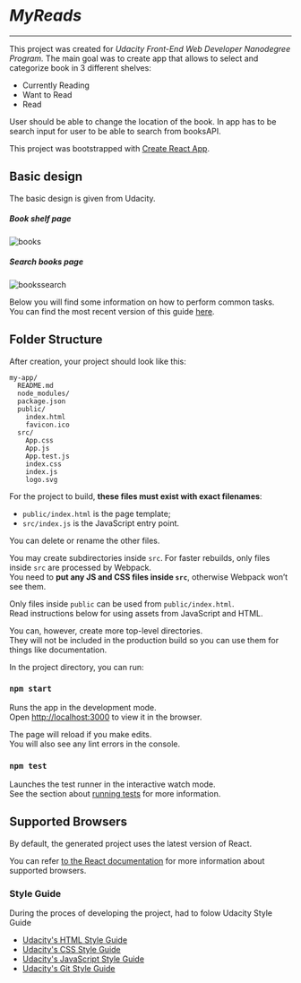 # *MyReads*
---  
This project was created for *Udacity Front-End Web Developer Nanodegree Program.*
The main goal was to create app that allows to select and categorize book in 3 different shelves:
  * Currently Reading
  * Want to Read
  * Read

User should be able to change the location of the book.
In app has to be search input for user to be able to search from booksAPI.


This project was bootstrapped with [Create React App](https://github.com/facebookincubator/create-react-app).

## Basic design

The basic design is given from Udacity.
##### Book shelf page

![books](https://user-images.githubusercontent.com/28303111/41938793-bfe16ee0-799c-11e8-9a1c-40bde2ec0bb0.JPG)

##### Search books page
![bookssearch](https://user-images.githubusercontent.com/28303111/41938794-c0039bdc-799c-11e8-8506-44f123d62e5f.JPG)


Below you will find some information on how to perform common tasks.<br>
You can find the most recent version of this guide [here](https://github.com/facebookincubator/create-react-app/blob/master/packages/react-scripts/template/README.md).

## Folder Structure

After creation, your project should look like this:

```
my-app/
  README.md
  node_modules/
  package.json
  public/
    index.html
    favicon.ico
  src/
    App.css
    App.js
    App.test.js
    index.css
    index.js
    logo.svg
```

For the project to build, **these files must exist with exact filenames**:

* `public/index.html` is the page template;
* `src/index.js` is the JavaScript entry point.

You can delete or rename the other files.

You may create subdirectories inside `src`. For faster rebuilds, only files inside `src` are processed by Webpack.<br>
You need to **put any JS and CSS files inside `src`**, otherwise Webpack won’t see them.

Only files inside `public` can be used from `public/index.html`.<br>
Read instructions below for using assets from JavaScript and HTML.

You can, however, create more top-level directories.<br>
They will not be included in the production build so you can use them for things like documentation.


In the project directory, you can run:

### `npm start`

Runs the app in the development mode.<br>
Open [http://localhost:3000](http://localhost:3000) to view it in the browser.

The page will reload if you make edits.<br>
You will also see any lint errors in the console.

### `npm test`

Launches the test runner in the interactive watch mode.<br>
See the section about [running tests](#running-tests) for more information.

## Supported Browsers

By default, the generated project uses the latest version of React.

You can refer [to the React documentation](https://reactjs.org/docs/react-dom.html#browser-support) for more information about supported browsers.

### Style Guide
During the proces of developing the project, had to folow Udacity Style Guide
  * [Udacity's HTML Style Guide](http://udacity.github.io/frontend-nanodegree-styleguide/index.html)
  * [Udacity's CSS Style Guide](http://udacity.github.io/frontend-nanodegree-styleguide/css.html)
  * [Udacity's JavaScript Style Guide](http://udacity.github.io/frontend-nanodegree-styleguide/javascript.html)
  * [Udacity's Git Style Guide](https://udacity.github.io/git-styleguide/)



